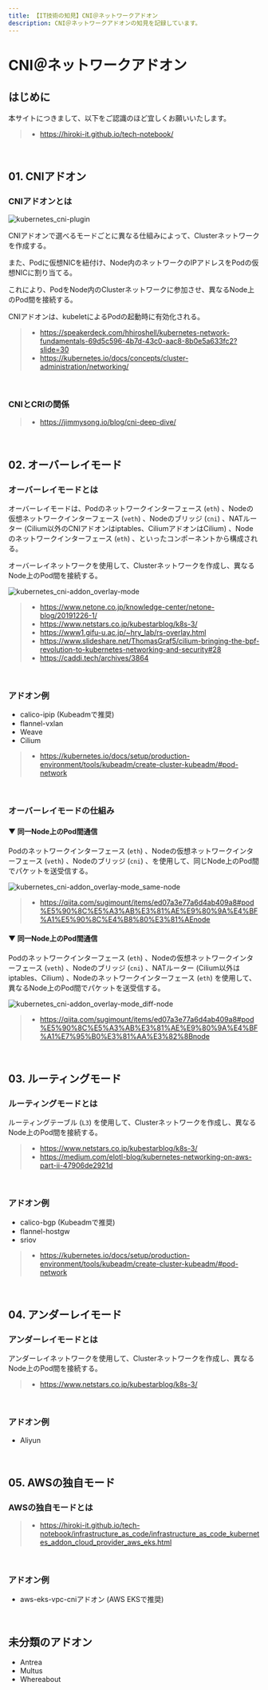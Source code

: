 ```yaml
---
title: 【IT技術の知見】CNI＠ネットワークアドオン
description: CNI＠ネットワークアドオンの知見を記録しています。
---
```


# CNI＠ネットワークアドオン

## はじめに

本サイトにつきまして、以下をご認識のほど宜しくお願いいたします。

> - https://hiroki-it.github.io/tech-notebook/

<br>

## 01. CNIアドオン

### CNIアドオンとは

![kubernetes_cni-plugin](https://raw.githubusercontent.com/hiroki-it/tech-notebook-images/master/images/kubernetes_cni-plugin.png)

CNIアドオンで選べるモードごとに異なる仕組みによって、Clusterネットワークを作成する。

また、Podに仮想NICを紐付け、Node内のネットワークのIPアドレスをPodの仮想NICに割り当てる。

これにより、PodをNode内のClusterネットワークに参加させ、異なるNode上のPod間を接続する。

CNIアドオンは、kubeletによるPodの起動時に有効化される。

> - https://speakerdeck.com/hhiroshell/kubernetes-network-fundamentals-69d5c596-4b7d-43c0-aac8-8b0e5a633fc2?slide=30
> - https://kubernetes.io/docs/concepts/cluster-administration/networking/

<br>

### CNIとCRIの関係

> - https://jimmysong.io/blog/cni-deep-dive/

<br>

## 02. オーバーレイモード

### オーバーレイモードとは

オーバーレイモードは、Podのネットワークインターフェース (`eth`) 、Nodeの仮想ネットワークインターフェース (`veth`) 、Nodeのブリッジ (`cni`) 、NATルーター (Cilium以外のCNIアドオンはiptables、CiliumアドオンはCilium) 、Nodeのネットワークインターフェース (`eth`) 、といったコンポーネントから構成される。

オーバーレイネットワークを使用して、Clusterネットワークを作成し、異なるNode上のPod間を接続する。

![kubernetes_cni-addon_overlay-mode](https://raw.githubusercontent.com/hiroki-it/tech-notebook-images/master/images/kubernetes_cni-addon_overlay-mode.png)

> - https://www.netone.co.jp/knowledge-center/netone-blog/20191226-1/
> - https://www.netstars.co.jp/kubestarblog/k8s-3/
> - https://www1.gifu-u.ac.jp/~hry_lab/rs-overlay.html
> - https://www.slideshare.net/ThomasGraf5/cilium-bringing-the-bpf-revolution-to-kubernetes-networking-and-security#28
> - https://caddi.tech/archives/3864

<br>

### アドオン例

- calico-ipip (Kubeadmで推奨)
- flannel-vxlan
- Weave
- Cilium

> - https://kubernetes.io/docs/setup/production-environment/tools/kubeadm/create-cluster-kubeadm/#pod-network

<br>

### オーバーレイモードの仕組み

#### ▼ 同一Node上のPod間通信

Podのネットワークインターフェース (`eth`) 、Nodeの仮想ネットワークインターフェース (`veth`) 、Nodeのブリッジ (`cni`) 、を使用して、同じNode上のPod間でパケットを送受信する。

![kubernetes_cni-addon_overlay-mode_same-node](https://raw.githubusercontent.com/hiroki-it/tech-notebook-images/master/images/kubernetes_cni-addon_overlay-mode_same-node.png)

> - https://qiita.com/sugimount/items/ed07a3e77a6d4ab409a8#pod%E5%90%8C%E5%A3%AB%E3%81%AE%E9%80%9A%E4%BF%A1%E5%90%8C%E4%B8%80%E3%81%AEnode

#### ▼ 同一Node上のPod間通信

Podのネットワークインターフェース (`eth`) 、Nodeの仮想ネットワークインターフェース (`veth`) 、Nodeのブリッジ (`cni`) 、NATルーター (Cilium以外はiptables、Cilium) 、Nodeのネットワークインターフェース (`eth`) を使用して、異なるNode上のPod間でパケットを送受信する。

![kubernetes_cni-addon_overlay-mode_diff-node](https://raw.githubusercontent.com/hiroki-it/tech-notebook-images/master/images/kubernetes_cni-addon_overlay-mode_diff-node.png)

> - https://qiita.com/sugimount/items/ed07a3e77a6d4ab409a8#pod%E5%90%8C%E5%A3%AB%E3%81%AE%E9%80%9A%E4%BF%A1%E7%95%B0%E3%81%AA%E3%82%8Bnode

<br>

## 03. ルーティングモード

### ルーティングモードとは

ルーティングテーブル (`L3`) を使用して、Clusterネットワークを作成し、異なるNode上のPod間を接続する。

> - https://www.netstars.co.jp/kubestarblog/k8s-3/
> - https://medium.com/elotl-blog/kubernetes-networking-on-aws-part-ii-47906de2921d

<br>

### アドオン例

- calico-bgp (Kubeadmで推奨)
- flannel-hostgw
- sriov

> - https://kubernetes.io/docs/setup/production-environment/tools/kubeadm/create-cluster-kubeadm/#pod-network

<br>

## 04. アンダーレイモード

### アンダーレイモードとは

アンダーレイネットワークを使用して、Clusterネットワークを作成し、異なるNode上のPod間を接続する。

> - https://www.netstars.co.jp/kubestarblog/k8s-3/

<br>

### アドオン例

- Aliyun

<br>

## 05. AWSの独自モード

### AWSの独自モードとは

> - https://hiroki-it.github.io/tech-notebook/infrastructure_as_code/infrastructure_as_code_kubernetes_addon_cloud_provider_aws_eks.html

<br>

### アドオン例

- aws-eks-vpc-cniアドオン (AWS EKSで推奨)

<br>

## 未分類のアドオン

- Antrea
- Multus
- Whereabout

<br>
